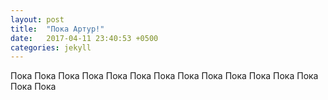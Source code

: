 ```yaml
---
layout: post
title:  "Пока Артур!"
date:   2017-04-11 23:40:53 +0500
categories: jekyll
---
```

 Пока Пока Пока Пока Пока Пока Пока Пока Пока Пока Пока Пока Пока Пока Пока 
